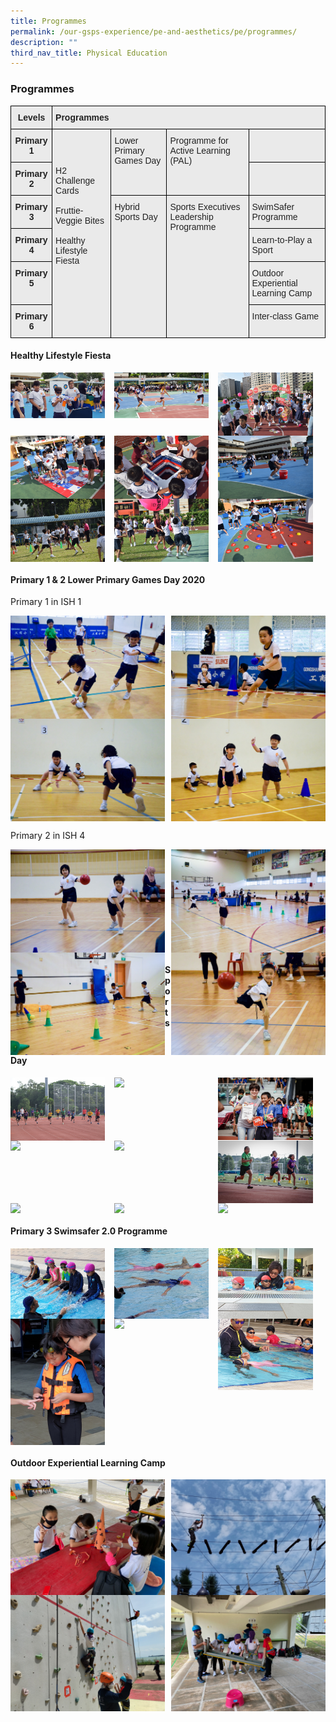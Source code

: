 ```yaml
---
title: Programmes
permalink: /our-gsps-experience/pe-and-aesthetics/pe/programmes/
description: ""
third_nav_title: Physical Education
---
```

### **Programmes**

<style type="text/css">
.tg  {border-collapse:collapse;border-spacing:0;}
.tg td{border-color:black;border-style:solid;border-width:1px;font-family:Arial, sans-serif;font-size:14px;
  overflow:hidden;padding:10px 5px;word-break:normal;}
.tg th{border-color:black;border-style:solid;border-width:1px;font-family:Arial, sans-serif;font-size:14px;
  font-weight:normal;overflow:hidden;padding:10px 5px;word-break:normal;}
.tg .tg-n4qt{background-color:#EAEAEA;color:#222;font-weight:bold;text-align:center;vertical-align:top}
.tg .tg-y7qa{background-color:#EAEAEA;color:#222;text-align:left;vertical-align:top}
.tg .tg-rj1p{background-color:#EAEAEA;color:#222;font-weight:bold;text-align:left;vertical-align:top}
</style>
<table class="tg">
<thead>
  <tr>
    <th class="tg-n4qt">Levels</th>
    <th class="tg-rj1p" colspan="4">Programmes</th>
  </tr>
</thead>
<tbody>
  <tr>
    <td class="tg-n4qt">Primary 1<br> </td>
    <td class="tg-y7qa" rowspan="6"> <br> <br> <br>H2 Challenge Cards<br> <br>Fruttie-Veggie Bites<br> <br>Healthy Lifestyle Fiesta<br> <br> <br> <br> <br> </td>
    <td class="tg-y7qa" rowspan="2">Lower Primary Games Day</td>
    <td class="tg-y7qa" rowspan="2">Programme for Active Learning (PAL)</td>
    <td class="tg-y7qa"></td>
  </tr>
  <tr>
    <td class="tg-n4qt">Primary 2<br> </td>
    <td class="tg-y7qa"></td>
  </tr>
  <tr>
    <td class="tg-n4qt">Primary 3</td>
    <td class="tg-y7qa" rowspan="4">Hybrid Sports Day</td>
    <td class="tg-y7qa" rowspan="4">Sports Executives Leadership Programme </td>
    <td class="tg-y7qa">SwimSafer Programme</td>
  </tr>
  <tr>
    <td class="tg-n4qt">Primary 4</td>
    <td class="tg-y7qa">Learn-to-Play a Sport</td>
  </tr>
  <tr>
    <td class="tg-n4qt">Primary 5</td>
    <td class="tg-y7qa">Outdoor Experiential Learning Camp</td>
  </tr>
  <tr>
    <td class="tg-n4qt">Primary 6<br> </td>
    <td class="tg-y7qa">Inter-class Game</td>
  </tr>
</tbody>
</table>

#### **Healthy Lifestyle Fiesta**

<img src="/images/pe1.jpg" style="width:30%;margin-right:15px;" align = "left">

<img src="/images/pe2.jpg" style="width:30%;margin-right:15px;" align = "left">

<img src="/images/pe3.jpg" style="width:30%;margin-right:15px;" align = "left">

<br clear="left">

<img src="/images/pe4.jpg" style="width:30%;margin-right:15px;" align = "left">

<img src="/images/pe5.jpg" style="width:30%;margin-right:15px;" align = "left">

<img src="/images/pe6.jpg" style="width:30%;margin-right:15px;" align = "left">

<br clear="left">

<img src="/images/pe7.jpg" style="width:30%;margin-right:15px;" align = "left">

<img src="/images/pe8.jpg" style="width:30%;margin-right:15px;" align = "left">

<img src="/images/pe9.jpg" style="width:30%;margin-right:15px;" align = "left">

<br clear="left">

#### **Primary 1 & 2 Lower Primary Games Day 2020**

Primary 1 in ISH 1

<img src="/images/pe10.jpg" style="width:49%" align=left>
<img src="/images/pe11.jpg" style="width:49%" align=right>

<br clear="left">

<img src="/images/pe12.jpg" style="width:49%" align=left>
<img src="/images/pe13.jpg" style="width:49%" align=right>

<br clear="left">

Primary 2 in ISH 4

<img src="/images/pe14.jpg" style="width:49%" align=left>
<img src="/images/pe15.jpg" style="width:49%" align=right>

<br clear="left">

<img src="/images/pe16.jpg" style="width:49%" align=left>
<img src="/images/pe17.jpg" style="width:49%" align=right>

#### **Sports Day**

<img src="/images/pe18.jpg" style="width:30%;margin-right:15px;" align = "left">

<img src="/images/pe19.jpg" style="width:30%;margin-right:15px;" align = "left">

<img src="/images/pe20.jpg" style="width:30%;margin-right:15px;" align = "left">

<br clear="left">

<img src="/images/pe21.jpg" style="width:30%;margin-right:15px;" align = "left">

<img src="/images/pe22.jpg" style="width:30%;margin-right:15px;" align = "left">

<img src="/images/pe23.jpg" style="width:30%;margin-right:15px;" align = "left">

<br clear="left">

<img src="/images/pe24.jpg" style="width:30%;margin-right:15px;" align = "left">

<img src="/images/pe25.jpg" style="width:30%;margin-right:15px;" align = "left">

<img src="/images/pe26.jpg" style="width:30%;margin-right:15px;" align = "left">

<br clear="left">

#### **Primary 3 Swimsafer 2.0 Programme**

<img src="/images/pe27.jpg" style="width:30%;margin-right:15px;" align = "left">

<img src="/images/pe28.jpg" style="width:30%;margin-right:15px;" align = "left">

<img src="/images/pe29.jpg" style="width:30%;margin-right:15px;" align = "left">

<br clear="left">

<img src="/images/pe30.jpg" style="width:30%;margin-right:15px;" align = "left">

<img src="/images/pe31.jpg" style="width:30%;margin-right:15px;" align = "left">

<img src="/images/pe32.jpg" style="width:30%;margin-right:15px;" align = "left">

<br clear="left">

#### **Outdoor Experiential Learning Camp**

<img src="/images/pe33.jpeg" style="width:49%" align=left>
<img src="/images/pe34.jpg" style="width:49%" align=right>

<br clear="left">

<img src="/images/pe35.jpg" style="width:49%" align=left>
<img src="/images/pe36.jpeg" style="width:49%" align=right>


